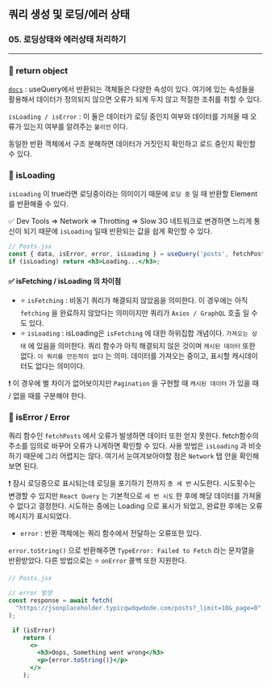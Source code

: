 ## 쿼리 생성 및 로딩/에러 상태
### 05. 로딩상태와 에러상태 처리하기
---------------------------------------------

### 📌 return object

[`docs`] : useQuery에서 반환되는 객체들은 다양한 속성이 있다. 여기에 있는 속성들을 활용해서 데이터가 정의되지 않으면 오류가 되게 두지 않고 적절한 조취를 취할 수 있다.

`isLoading / isError` : 이 둘은 데이터가 로딩 중인지 여부와 데이터를 가져올 때 오류가 있는지 여부를 알려주는 `불리언` 이다.

동일한 반환 객체에서 구조 분해하면 데이터가 거짓인지 확인하고 로드 중인지 확인할 수 있다.

### 📌 isLoading

`isLoading` 이  true라면 로딩중이라는 의미이기 때문에 `로딩 중` 일 때 반환할 Element를 반환해줄 수 있다. 

✅ Dev Tools => Network => Throtting => Slow 3G 네트워크로 변경하면 느리게 통신이 되기 때문에 `isLoading` 일때 반환되는 값을 쉽게 확인할 수 있다.

```jsx
// Posts.jsx
const { data, isError, error, isLoading } = useQuery('posts', fetchPosts);
if (isLoading) return <h3>Loading...</h3>;
```
#### ✅ isFetching / isLoading 의 차이점

- ⭐️ `isFetching` : 비동기 쿼리가 해결되지 않았음을 의미한다. 이 경우에는 아직 `fetching` 을 완료하지 않았다는 의미이지만 쿼리가 `Axios / GraphQL` 호출 일 수도 있다.
- ⭐️ `isLoading` : isLoading은 `isFetching` 에 대한 하위집합 개념이다. `가져오는 상태` 에 있음을 의미한다. 쿼리 함수가 아직 해결되지 않은 것이며 `캐시된 데이터` 또한 없다. `이 쿼리를 만든적이 없다` 는 의미. 데이터를 가져오는 중이고, 표시할 캐시데이터도 없다는 의미이다.

❗️ 이 경우에 별 차이가 없어보이지만 `Pagination` 을 구현할 때 `캐시된 데이터` 가 있을 때 / 없을 때를 구분해야 한다.

### 📌 isError / Error

쿼리 함수인 `fetchPosts` 에서 오류가 발생하면 데이터 또한 얻지 못한다.
fetch함수의 주소를 임의로 바꾸어 오류가 나게하면 확인할 수 있다. 사용 방법은 `isLoading` 과 비슷하기 때문에 그리 어렵지는 않다. 여기서 눈여겨보아야할 점은 `Network` 탭 안을 확인해보면 된다.

❗️ 잠시 로딩중으로 표시되는데 로딩을 포기하기 전까지 `총 세 번` 시도한다. 시도횟수는 변경할 수 있지만 `React Query` 는 기본적으로 `세 번 시도` 한 후에 해당 데이터를 가져올 수 없다고 결정한다.
시도하는 중에는 Loading 으로 표시가 되었고, 완료한 후에는 오류 메시지가 표시되었다.

- `error` : 반환 객체에는 쿼리 함수에서 전달하는 오류또한 있다.

`error.toString()` 으로 반환해주면 `TypeError: Failed to Fetch` 라는 문자열을 반환받았다. 다른 방법으로는 ⭐️ `onError` 콜백 또한 지원한다.


```jsx
// Posts.jsx

// error 발생
const response = await fetch(
  "https://jsonplaceholder.typicqwdqwdode.com/posts?_limit=10&_page=0"
);

 if (isError)
    return (
      <>
        <h3>Oops, Something went wrong</h3>
        <p>{error.toString()}</p>
      </>
    );
```


[`docs`]: (https://tanstack.com/query/latest/docs/react/reference/useQuery?from=reactQueryV3&original=https%3A%2F%2Ftanstack.com%2Fquery%2Fv3%2Fdocs%2Freference%2FuseQuery)

